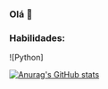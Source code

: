 ### Olá 👋

### Habilidades:
![Python]


[![Anurag's GitHub stats](https://github-readme-stats.vercel.app/api?username=JonatanSantana3D&show_incons=true&theme=merko)](https://github.com/anuraghazra/github-readme-stats)
